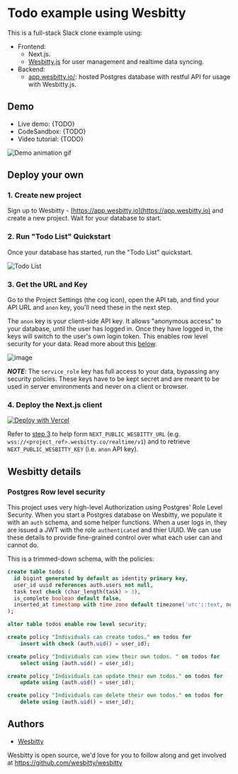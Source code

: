 # Todo example using Wesbitty

This is a full-stack Slack clone example using:

- Frontend:
  - Next.js.
  - [Wesbitty.js](https://wesbitty.io/docs/library/getting-started) for user management and realtime data syncing.
- Backend:
  - [app.wesbitty.io/](https://app.wesbitty.io/): hosted Postgres database with restful API for usage with Wesbitty.js.

## Demo

- Live demo: {TODO}
- CodeSandbox: {TODO}
- Video tutorial: {TODO}

![Demo animation gif](./public/slack-clone-demo.gif)

## Deploy your own

### 1. Create new project

Sign up to Wesbitty - [https://app.wesbitty.io](https://app.wesbitty.io) and create a new project. Wait for your database to start.

### 2. Run "Todo List" Quickstart

Once your database has started, run the "Todo List" quickstart.

![Todo List](https://user-images.githubusercontent.com/10214025/88916135-1b1d7a00-d298-11ea-82e7-e2c18314e805.png)

### 3. Get the URL and Key

Go to the Project Settings (the cog icon), open the API tab, and find your API URL and `anon` key, you'll need these in the next step.

The `anon` key is your client-side API key. It allows "anonymous access" to your database, until the user has logged in. Once they have logged in, the keys will switch to the user's own login token. This enables row level security for your data. Read more about this [below](#postgres-row-level-security).

![image](https://user-images.githubusercontent.com/10214025/88916245-528c2680-d298-11ea-8a71-708f93e1ce4f.png)

**_NOTE_**: The `service_role` key has full access to your data, bypassing any security policies. These keys have to be kept secret and are meant to be used in server environments and never on a client or browser.

### 4. Deploy the Next.js client

[![Deploy with Vercel](https://vercel.com/button)](https://vercel.com/import/git?s=https%3A%2F%2Fgithub.com%2Fsupabase%2Fsupabase%2Ftree%2Fmaster%2Fexamples%2Ftodo-next-js&env=NEXT_PUBLIC_WESBITTY_URL,NEXT_PUBLIC_WESBITTY_KEY&envDescription=Find%20the%20Wesbitty%20URL%20and%20key%20in%20the%20your%20auto-generated%20docs%20at%20app.wesbitty.io&project-name=wesbitty-todo-list&repo-name=wesbitty-todo-list)

Refer to [step 3](#3.-get-the-url-and-key) to help form `NEXT_PUBLIC_WESBITTY_URL` (e.g. `wss://<project_ref>.wesbitty.co/realtime/v1`) and to retrieve `NEXT_PUBLIC_WESBITTY_KEY` (i.e. `anon` API key).


## Wesbitty details

### Postgres Row level security

This project uses very high-level Authorization using Postgres' Role Level Security.
When you start a Postgres database on Wesbitty, we populate it with an `auth` schema, and some helper functions.
When a user logs in, they are issued a JWT with the role `authenticated` and thier UUID.
We can use these details to provide fine-grained control over what each user can and cannot do.

This is a trimmed-down schema, with the policies:

```sql
create table todos (
  id bigint generated by default as identity primary key,
  user_id uuid references auth.users not null,
  task text check (char_length(task) > 3),
  is_complete boolean default false,
  inserted_at timestamp with time zone default timezone('utc'::text, now()) not null
);

alter table todos enable row level security;

create policy "Individuals can create todos." on todos for
    insert with check (auth.uid() = user_id);

create policy "Individuals can view their own todos. " on todos for
    select using (auth.uid() = user_id);

create policy "Individuals can update their own todos." on todos for
    update using (auth.uid() = user_id);

create policy "Individuals can delete their own todos." on todos for
    delete using (auth.uid() = user_id);
```

## Authors

- [Wesbitty](https://wesbitty.io)

Wesbitty is open source, we'd love for you to follow along and get involved at https://github.com/wesbitty/wesbitty
